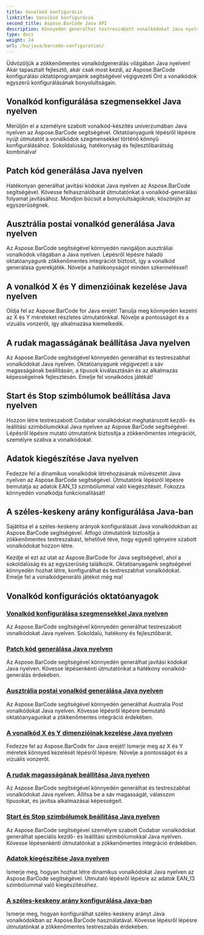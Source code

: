 ```yaml
---
title: Vonalkód konfiguráció
linktitle: Vonalkód konfiguráció
second_title: Aspose.BarCode Java API
description: Könnyedén generálhat testreszabott vonalkódokat Java nyelven az Aspose.BarCode segítségével. Növelje a hatékonyságot és a fejlesztőbarátságot sokoldalú oktatóanyagainkkal.
type: docs
weight: 24
url: /hu/java/barcode-configuration/
---
```


Üdvözöljük a zökkenőmentes vonalkódgenerálás világában Java nyelven! Akár tapasztalt fejlesztő, akár csak most kezdi, az Aspose.BarCode konfigurálási oktatóprogramjaink segítségével végigvezeti Önt a vonalkódok egyszerű konfigurálásának bonyolultságain.

## Vonalkód konfigurálása szegmensekkel Java nyelven

Merüljön el a személyre szabott vonalkód-készítés univerzumában Java nyelven az Aspose.BarCode segítségével. Oktatóanyagunk lépésről lépésre nyújt útmutatót a vonalkódok szegmensekkel történő könnyű konfigurálásához. Sokoldalúság, hatékonyság és fejlesztőbarátság kombinálva!

## Patch kód generálása Java nyelven

Hatékonyan generálhat javítási kódokat Java nyelven az Aspose.BarCode segítségével. Kövesse felhasználóbarát útmutatónkat a vonalkód-generálási folyamat javításához. Mondjon búcsút a bonyolultságoknak; köszönjön az egyszerűségnek.

## Ausztrália postai vonalkód generálása Java nyelven

Az Aspose.BarCode segítségével könnyedén navigáljon ausztráliai vonalkódok világában a Java nyelven. Lépésről lépésre haladó oktatóanyagunk zökkenőmentes integrációt biztosít, így a vonalkód generálása gyerekjáték. Növelje a hatékonyságot minden szkenneléssel!

## A vonalkód X és Y dimenzióinak kezelése Java nyelven

Oldja fel az Aspose.BarCode for Java erejét! Tanulja meg könnyedén kezelni az X és Y méreteket részletes útmutatónkkal. Növelje a pontosságot és a vizuális vonzerőt, így alkalmazása kiemelkedik.

## A rudak magasságának beállítása Java nyelven

Az Aspose.BarCode segítségével könnyedén generálhat és testreszabhat vonalkódokat Java nyelven. Oktatóanyagunk végigvezeti a sáv magasságának beállításán, a típusok kiválasztásán és az alkalmazás képességeinek fejlesztésén. Emelje fel vonalkódos játékát!

## Start és Stop szimbólumok beállítása Java nyelven

Hozzon létre testreszabott Codabar vonalkódokat meghatározott kezdő- és leállítási szimbólumokkal Java nyelven az Aspose.BarCode segítségével. Lépésről lépésre mutató útmutatónk biztosítja a zökkenőmentes integrációt, személyre szabva a vonalkódokat.

## Adatok kiegészítése Java nyelven

Fedezze fel a dinamikus vonalkódok létrehozásának művészetét Java nyelven az Aspose.BarCode segítségével. Útmutatónk lépésről lépésre bemutatja az adatok EAN_13 szimbólummal való kiegészítését. Fokozza könnyedén vonalkódja funkcionalitását!

## A széles-keskeny arány konfigurálása Java-ban

Sajátítsa el a széles-keskeny arányok konfigurálását Java vonalkódokban az Aspose.BarCode segítségével. Átfogó útmutatónk biztosítja a zökkenőmentes testreszabást, lehetővé téve, hogy egyedi igényeire szabott vonalkódokat hozzon létre.

Kezdje el ezt az utat az Aspose.BarCode for Java segítségével, ahol a sokoldalúság és az egyszerűség találkozik. Oktatóanyagaink segítségével könnyedén hozhat létre, konfigurálhat és testreszabhat vonalkódokat. Emelje fel a vonalkódgeneráló játékot még ma!
## Vonalkód konfigurációs oktatóanyagok
### [Vonalkód konfigurálása szegmensekkel Java nyelven](./configuring-barcode-segments/)
Az Aspose.BarCode segítségével könnyedén generálhat testreszabott vonalkódokat Java nyelven. Sokoldalú, hatékony és fejlesztőbarát.
### [Patch kód generálása Java nyelven](./generating-patch-code/)
Az Aspose.BarCode segítségével könnyedén generálhat javítási kódokat Java nyelven. Kövesse lépésenkénti útmutatónkat a hatékony vonalkód-generálás érdekében.
### [Ausztrália postai vonalkód generálása Java nyelven](./generating-australia-post-barcode/)
Az Aspose.BarCode segítségével könnyedén generálhat Australia Post vonalkódokat Java nyelven. Kövesse lépésről lépésre bemutató oktatóanyagunkat a zökkenőmentes integráció érdekében.
### [A vonalkód X és Y dimenzióinak kezelése Java nyelven](./managing-x-y-dimension-barcode/)
Fedezze fel az Aspose.BarCode for Java erejét! Ismerje meg az X és Y méretek könnyed kezelését lépésről lépésre. Növelje a pontosságot és a vizuális vonzerőt.
### [A rudak magasságának beállítása Java nyelven](./setting-bars-height/)
Az Aspose.BarCode segítségével könnyedén generálhat és testreszabhat vonalkódokat Java nyelven. Állítsa be a sáv magasságát, válasszon típusokat, és javítsa alkalmazásai képességeit.
### [Start és Stop szimbólumok beállítása Java nyelven](./setting-start-stop-symbols/)
Az Aspose.BarCode segítségével személyre szabott Codabar vonalkódokat generálhat speciális kezdő- és leállítási szimbólumokkal Java nyelven. Kövesse lépésenkénti útmutatónkat a zökkenőmentes integráció érdekében.
### [Adatok kiegészítése Java nyelven](./supplementing-data/)
Ismerje meg, hogyan hozhat létre dinamikus vonalkódokat Java nyelven az Aspose.BarCode segítségével. Útmutató lépésről lépésre az adatok EAN_13 szimbólummal való kiegészítéséhez.
### [A széles-keskeny arány konfigurálása Java-ban](./configuring-wide-narrow-ratio/)
Ismerje meg, hogyan konfigurálhat széles-keskeny arányt Java vonalkódokban az Aspose.BarCode használatával. Kövesse lépésről lépésre útmutatónkat a zökkenőmentes testreszabás érdekében.